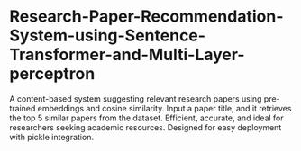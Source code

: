 # Research-Paper-Recommendation-System-using-Sentence-Transformer-and-Multi-Layer-perceptron
A content-based system suggesting relevant research papers using pre-trained embeddings and cosine similarity. Input a paper title, and it retrieves the top 5 similar papers from the dataset. Efficient, accurate, and ideal for researchers seeking academic resources. Designed for easy deployment with pickle integration.
